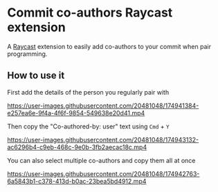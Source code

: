 # Commit co-authors Raycast extension

A [Raycast](https://www.raycast.com/) extension to easily add co-authors to your commit when pair programming.

## How to use it
First add the details of the person you regularly pair with

https://user-images.githubusercontent.com/20481048/174941384-e257ea6e-9f4a-4f6f-9854-549638e20d41.mp4

Then copy the "Co-authored-by: user" text using `Cmd` + `Y`

https://user-images.githubusercontent.com/20481048/174943132-ac6296b4-c9eb-468c-9e0b-3fb2aecac18c.mp4
  
You can also select multiple co-authors and copy them all at once

https://user-images.githubusercontent.com/20481048/174942763-6a5843b1-c378-413d-b0ac-23bea5bd4912.mp4
